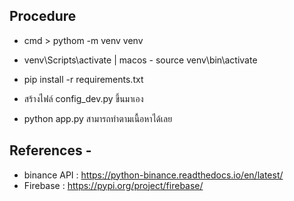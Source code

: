 ## Procedure

* cmd > pythom -m venv venv
* venv\Scripts\activate | macos - source venv\bin\activate
* pip install -r requirements.txt
* สร้างไฟล์ config_dev.py ขึ้นมาเอง

* python app.py สามารถทำตามเนื้อหาได้เลย

## References -
* binance API : https://python-binance.readthedocs.io/en/latest/
* Firebase : https://pypi.org/project/firebase/